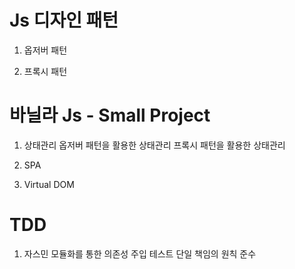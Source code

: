 # Js 디자인 패턴

1. 옵저버 패턴

2. 프록시 패턴

# 바닐라 Js - Small Project

1. 상태관리
   옵저버 패턴을 활용한 상태관리
   프록시 패턴을 활용한 상태관리

2. SPA

3. Virtual DOM

# TDD

1. 자스민
   모듈화를 통한 의존성 주입 테스트
   단일 책임의 원칙 준수
